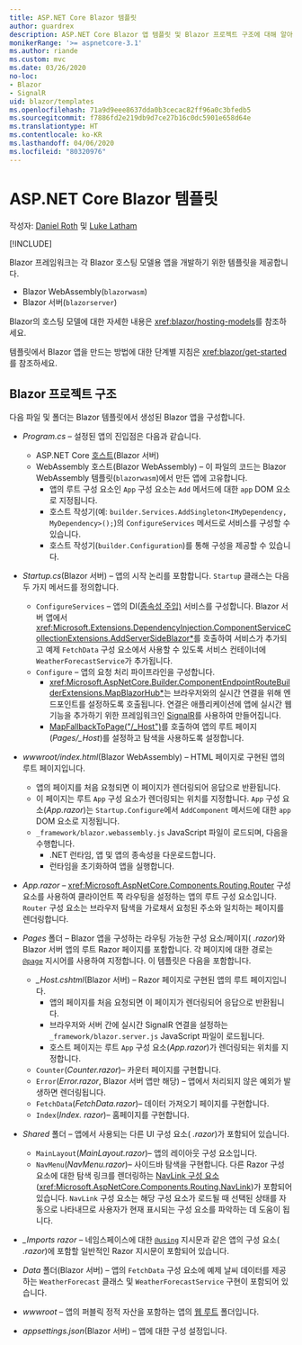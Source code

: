 ```yaml
---
title: ASP.NET Core Blazor 템플릿
author: guardrex
description: ASP.NET Core Blazor 앱 템플릿 및 Blazor 프로젝트 구조에 대해 알아봅니다.
monikerRange: '>= aspnetcore-3.1'
ms.author: riande
ms.custom: mvc
ms.date: 03/26/2020
no-loc:
- Blazor
- SignalR
uid: blazor/templates
ms.openlocfilehash: 71a9d9eee8637dda0b3cecac82ff96a0c3bfedb5
ms.sourcegitcommit: f7886fd2e219db9d7ce27b16c0dc5901e658d64e
ms.translationtype: HT
ms.contentlocale: ko-KR
ms.lasthandoff: 04/06/2020
ms.locfileid: "80320976"
---
```

# <a name="aspnet-core-opno-locblazor-templates"></a>ASP.NET Core Blazor 템플릿

작성자: [Daniel Roth](https://github.com/danroth27) 및 [Luke Latham](https://github.com/guardrex)

[!INCLUDE[](~/includes/blazorwasm-preview-notice.md)]

Blazor 프레임워크는 각 Blazor 호스팅 모델용 앱을 개발하기 위한 템플릿을 제공합니다.

* Blazor WebAssembly(`blazorwasm`)
* Blazor 서버(`blazorserver`)

Blazor의 호스팅 모델에 대한 자세한 내용은 <xref:blazor/hosting-models>를 참조하세요.

템플릿에서 Blazor 앱을 만드는 방법에 대한 단계별 지침은 <xref:blazor/get-started>를 참조하세요.

## <a name="opno-locblazor-project-structure"></a>Blazor 프로젝트 구조

다음 파일 및 폴더는 Blazor 템플릿에서 생성된 Blazor 앱을 구성합니다.

* *Program.cs* &ndash; 설정된 앱의 진입점은 다음과 같습니다.

  * ASP.NET Core [호스트](xref:fundamentals/host/generic-host)(Blazor 서버)
  * WebAssembly 호스트(Blazor WebAssembly) &ndash; 이 파일의 코드는 Blazor WebAssembly 템플릿(`blazorwasm`)에서 만든 앱에 고유합니다.
    * 앱의 루트 구성 요소인 `App` 구성 요소는 `Add` 메서드에 대한 `app` DOM 요소로 지정됩니다.
    * 호스트 작성기(예: `builder.Services.AddSingleton<IMyDependency, MyDependency>();`)의 `ConfigureServices` 메서드로 서비스를 구성할 수 있습니다.
    * 호스트 작성기(`builder.Configuration`)를 통해 구성을 제공할 수 있습니다.

* *Startup.cs*(Blazor 서버) &ndash; 앱의 시작 논리를 포함합니다. `Startup` 클래스는 다음 두 가지 메서드를 정의합니다.

  * `ConfigureServices` &ndash; 앱의 DI([종속성 주입)](xref:fundamentals/dependency-injection) 서비스를 구성합니다. Blazor 서버 앱에서 <xref:Microsoft.Extensions.DependencyInjection.ComponentServiceCollectionExtensions.AddServerSideBlazor*>를 호출하여 서비스가 추가되고 예제 `FetchData` 구성 요소에서 사용할 수 있도록 서비스 컨테이너에 `WeatherForecastService`가 추가됩니다.
  * `Configure` &ndash; 앱의 요청 처리 파이프라인을 구성합니다.
    * <xref:Microsoft.AspNetCore.Builder.ComponentEndpointRouteBuilderExtensions.MapBlazorHub*>는 브라우저와의 실시간 연결을 위해 엔드포인트를 설정하도록 호출됩니다. 연결은 애플리케이션에 앱에 실시간 웹 기능을 추가하기 위한 프레임워크인 [SignalR](xref:signalr/introduction)를 사용하여 만들어집니다.
    * [MapFallbackToPage("/_Host")](xref:Microsoft.AspNetCore.Builder.RazorPagesEndpointRouteBuilderExtensions.MapFallbackToPage*)를 호출하여 앱의 루트 페이지(*Pages/_Host*)를 설정하고 탐색을 사용하도록 설정합니다.

* *wwwroot/index.html*(Blazor WebAssembly) &ndash; HTML 페이지로 구현된 앱의 루트 페이지입니다.
  * 앱의 페이지를 처음 요청되면 이 페이지가 렌더링되어 응답으로 반환됩니다.
  * 이 페이지는 루트 `App` 구성 요소가 렌더링되는 위치를 지정합니다. `App` 구성 요소(*App.razor*)는 `Startup.Configure`에서 `AddComponent` 메서드에 대한 `app` DOM 요소로 지정됩니다.
  * `_framework/blazor.webassembly.js` JavaScript 파일이 로드되며, 다음을 수행합니다.
    * .NET 런타임, 앱 및 앱의 종속성을 다운로드합니다.
    * 런타임을 초기화하여 앱을 실행합니다.

* *App.razor* &ndash; <xref:Microsoft.AspNetCore.Components.Routing.Router> 구성 요소를 사용하여 클라이언트 쪽 라우팅을 설정하는 앱의 루트 구성 요소입니다. `Router` 구성 요소는 브라우저 탐색을 가로채서 요청된 주소와 일치하는 페이지를 렌더링합니다.

* *Pages* 폴더 &ndash; Blazor 앱을 구성하는 라우팅 가능한 구성 요소/페이지( *.razor*)와 Blazor 서버 앱의 루트 Razor 페이지를 포함합니다. 각 페이지에 대한 경로는 [`@page`](xref:mvc/views/razor#page) 지시어를 사용하여 지정합니다. 이 템플릿은 다음을 포함합니다.
  * *_Host.cshtml*(Blazor 서버) &ndash; Razor 페이지로 구현된 앱의 루트 페이지입니다.
    * 앱의 페이지를 처음 요청되면 이 페이지가 렌더링되어 응답으로 반환됩니다.
    * 브라우저와 서버 간에 실시간 SignalR 연결을 설정하는 `_framework/blazor.server.js` JavaScript 파일이 로드됩니다.
    * 호스트 페이지는 루트 `App` 구성 요소(*App.razor*)가 렌더링되는 위치를 지정합니다.
  * `Counter`(*Counter.razor*)&ndash; 카운터 페이지를 구현합니다.
  * `Error`(*Error.razor*, Blazor 서버 앱만 해당) &ndash; 앱에서 처리되지 않은 예외가 발생하면 렌더링됩니다.
  * `FetchData`(*FetchData.razor*)&ndash; 데이터 가져오기 페이지를 구현합니다.
  * `Index`(*Index. razor*)&ndash; 홈페이지를 구현합니다.

* *Shared* 폴더 &ndash; 앱에서 사용되는 다른 UI 구성 요소( *.razor*)가 포함되어 있습니다.
  * `MainLayout`(*MainLayout.razor*)&ndash; 앱의 레이아웃 구성 요소입니다.
  * `NavMenu`(*NavMenu.razor*)&ndash; 사이드바 탐색을 구현합니다. 다른 Razor 구성 요소에 대한 탐색 링크를 렌더링하는 [NavLink 구성 요소](xref:blazor/routing#navlink-component)(<xref:Microsoft.AspNetCore.Components.Routing.NavLink>)가 포함되어 있습니다. `NavLink` 구성 요소는 해당 구성 요소가 로드될 때 선택된 상태를 자동으로 나타내므로 사용자가 현재 표시되는 구성 요소를 파악하는 데 도움이 됩니다.

* *_Imports razor* &ndash; 네임스페이스에 대한 [`@using`](xref:mvc/views/razor#using) 지시문과 같은 앱의 구성 요소( *.razor*)에 포함할 일반적인 Razor 지시문이 포함되어 있습니다.

* *Data* 폴더(Blazor 서버) &ndash; 앱의 `FetchData` 구성 요소에 예제 날씨 데이터를 제공하는 `WeatherForecast` 클래스 및 `WeatherForecastService` 구현이 포함되어 있습니다.

* *wwwroot* &ndash; 앱의 퍼블릭 정적 자산을 포함하는 앱의 [웹 루트](xref:fundamentals/index#web-root) 폴더입니다.

* *appsettings.json*(Blazor 서버) &ndash; 앱에 대한 구성 설정입니다.
